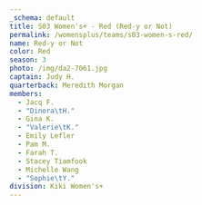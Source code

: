 ```yaml
---
_schema: default
title: S03 Women's+ - Red (Red-y or Not)
permalink: /womensplus/teams/s03-women-s-red/
name: Red-y or Not
color: Red
season: 3
photo: /img/da2-7061.jpg
captain: Judy H.
quarterback: Meredith Morgan
members:
  - Jacq F.
  - "Dinora\tH."
  - Gina K.
  - "Valerie\tK."
  - Emily Lefler
  - Pam M.
  - Farah T.
  - Stacey Tiamfook
  - Michelle Wang
  - "Sophie\tY."
division: Kiki Women's+
---
```

